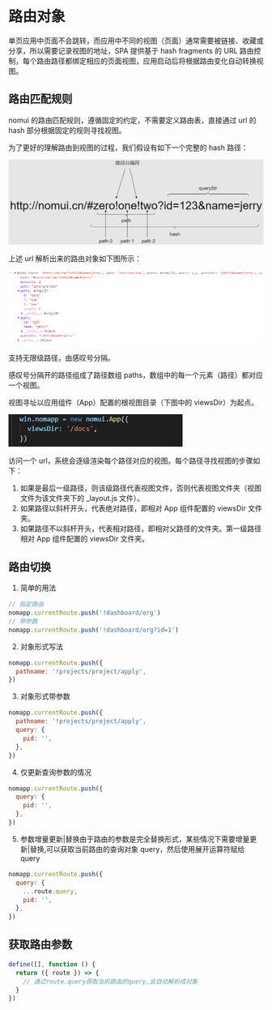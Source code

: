 # 路由对象

单页应用中页面不会跳转，而应用中不同的视图（页面）通常需要被链接、收藏或分享，所以需要记录视图的地址，SPA 提供基于 hash fragments 的 URL 路由控制，每个路由路径都绑定相应的页面视图，应用启动后将根据路由变化自动转换视图。

## 路由匹配规则

nomui 的路由匹配规则，遵循固定的约定，不需要定义路由表，直接通过 url 的 hash 部分根据固定的规则寻找视图。

为了更好的理解路由到视图的过程，我们假设有如下一个完整的 hash 路径：

![这是图片](/docs/images/route.png 'route')

上述 url 解析出来的路由对象如下图所示：

![这是图片](/docs/images/route_obj.png 'route')

支持无限级路径，由感叹号分隔。

感叹号分隔开的路径组成了路径数组 paths，数组中的每一个元素（路径）都对应一个视图。

视图寻址以应用组件（App）配置的根视图目录（下图中的 viewsDir）为起点。

![这是图片](/docs/images/app.png 'route')

访问一个 url，系统会逐级渲染每个路径对应的视图。每个路径寻找视图的步骤如下：

1. 如果是最后一级路径，则该级路径代表视图文件，否则代表视图文件夹（视图文件为该文件夹下的 \_layout.js 文件）。
2. 如果路径以斜杆开头，代表绝对路径，即相对 App 组件配置的 viewsDir 文件夹。
3. 如果路径不以斜杆开头，代表相对路径，即相对父路径的文件夹。第一级路径相对 App 组件配置的 viewsDir 文件夹。

## 路由切换

1. 简单的用法

```js
// 指定路由
nomapp.currentRoute.push('!dashboard/org')
// 带参数
nomapp.currentRoute.push('!dashboard/org?id=1')
```

2. 对象形式写法

```js
nomapp.currentRoute.push({
  pathname: '!projects/project/apply',
})
```

3. 对象形式带参数

```js
nomapp.currentRoute.push({
  pathname: '!projects/project/apply',
  query: {
    pid: '',
  },
})
```

4. 仅更新查询参数的情况

```js
nomapp.currentRoute.push({
  query: {
    pid: '',
  },
})
```

5. 参数增量更新|替换由于路由的参数是完全替换形式，某些情况下需要增量更新|替换,可以获取当前路由的查询对象 query，然后使用展开运算符赋给 query

```js
nomapp.currentRoute.push({
  query: {
    ...route.query,
    pid: '',
  },
})
```

## 获取路由参数

```js
define([], function () {
  return ({ route }) => {
    // 通过route.query获取当前路由的query,会自动解析成对象
  }
})
```
